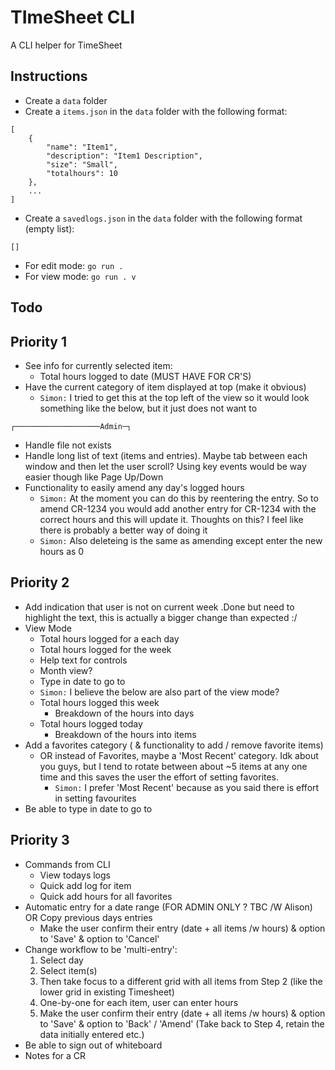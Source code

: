 # TImeSheet CLI
A CLI helper for TimeSheet

## Instructions
- Create a `data` folder
- Create a `items.json` in the `data` folder with the following format:
```
[
    {
        "name": "Item1",
        "description": "Item1 Description",
        "size": "Small",
        "totalhours": 10
    },
    ...
]
```
- Create a `savedlogs.json` in the `data` folder with the following format (empty list):
```
[]
```
- For edit mode: `go run .`
- For view mode: `go run . v`

## Todo
## Priority 1
- See info for currently selected item:
    - Total hours logged to date (MUST HAVE FOR CR'S)
- Have the current category of item displayed at top (make it obvious)
    - `Simon:` I tried to get this at the top left of the view so it would look something like the below, but it just does not want to
```
┌───────────────────Admin─┐
```
- Handle file not exists
- Handle long list of text (items and entries). Maybe tab between each window and then let the user scroll? Using key events would be way easier though like Page Up/Down
- Functionality to easily amend any day's logged hours
    - `Simon:` At the moment you can do this by reentering the entry. So to amend CR-1234 you would add another entry for CR-1234 with the correct hours and this will update it. Thoughts on this? I feel like there is probably a better way of doing it
    - `Simon:` Also deleteing is the same as amending except enter the new hours as 0
## Priority 2
- Add indication that user is not on current week .Done but need to highlight the text, this is actually a bigger change than expected :/
- View Mode
    - Total hours logged for a each day
    - Total hours logged for the week
    - Help text for controls
    - Month view?
    - Type in date to go to
    - `Simon:` I believe the below are also part of the view mode?
    - Total hours logged this week
        - Breakdown of the hours into days 
    - Total hours logged today
        - Breakdown of the hours into items
- Add a favorites category ( & functionality to add / remove favorite items)
    - OR instead of Favorites, maybe a 'Most Recent' category. Idk about you guys, but I tend to rotate between about ~5 items at any one time and this saves the user the effort of setting favorites.
        - `Simon:` I prefer 'Most Recent' because as you said there is effort in setting favourites
- Be able to type in date to go to
## Priority 3
- Commands from CLI
    - View todays logs
    - Quick add log for item
    - Quick add hours for all favorites
- Automatic entry for a date range (FOR ADMIN ONLY ? TBC /W Alison) OR Copy previous days entries
    - Make the user confirm their entry (date + all items /w hours) & option to 'Save' & option to 'Cancel'
- Change workflow to be 'multi-entry':
    1. Select day
    2. Select item(s)
    3. Then take focus to a different grid with all items from Step 2 (like the lower grid in existing Timesheet)
    4. One-by-one for each item, user can enter hours
    5. Make the user confirm their entry (date + all items /w hours) & option to 'Save' & option to 'Back' / 'Amend' (Take back to Step 4, retain the data initially entered etc.)
- Be able to sign out of whiteboard
- Notes for a CR